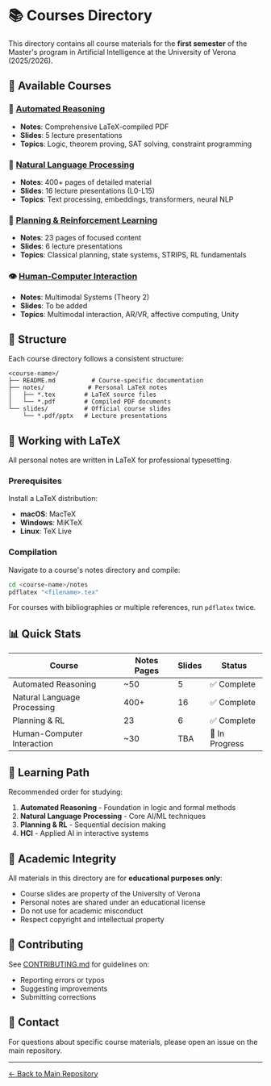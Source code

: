 # 📚 Courses Directory

This directory contains all course materials for the **first semester** of the Master's program in Artificial Intelligence at the University of Verona (2025/2026).

## 📂 Available Courses

### 🤖 [Automated Reasoning](./automated-reasoning/)
- **Notes**: Comprehensive LaTeX-compiled PDF
- **Slides**: 5 lecture presentations
- **Topics**: Logic, theorem proving, SAT solving, constraint programming

### 💬 [Natural Language Processing](./natural-language-processing/)
- **Notes**: 400+ pages of detailed material
- **Slides**: 16 lecture presentations (L0-L15)
- **Topics**: Text processing, embeddings, transformers, neural NLP

### 🎯 [Planning & Reinforcement Learning](./planning-and-reinforcement-learning/)
- **Notes**: 23 pages of focused content
- **Slides**: 6 lecture presentations
- **Topics**: Classical planning, state systems, STRIPS, RL fundamentals

### 👁️ [Human-Computer Interaction](./human-computer-interaction/)
- **Notes**: Multimodal Systems (Theory 2)
- **Slides**: To be added
- **Topics**: Multimodal interaction, AR/VR, affective computing, Unity

## 📖 Structure

Each course directory follows a consistent structure:

```
<course-name>/
├── README.md          # Course-specific documentation
├── notes/            # Personal LaTeX notes
│   ├── *.tex        # LaTeX source files
│   └── *.pdf        # Compiled PDF documents
└── slides/          # Official course slides
    └── *.pdf/pptx   # Lecture presentations
```

## 🔧 Working with LaTeX

All personal notes are written in LaTeX for professional typesetting.

### Prerequisites
Install a LaTeX distribution:
- **macOS**: MacTeX
- **Windows**: MiKTeX
- **Linux**: TeX Live

### Compilation
Navigate to a course's notes directory and compile:

```bash
cd <course-name>/notes
pdflatex "<filename>.tex"
```

For courses with bibliographies or multiple references, run `pdflatex` twice.

## 📊 Quick Stats

| Course | Notes Pages | Slides | Status |
|--------|-------------|--------|--------|
| Automated Reasoning | ~50 | 5 | ✅ Complete |
| Natural Language Processing | 400+ | 16 | ✅ Complete |
| Planning & RL | 23 | 6 | ✅ Complete |
| Human-Computer Interaction | ~30 | TBA | 🔄 In Progress |

## 🎯 Learning Path

Recommended order for studying:
1. **Automated Reasoning** - Foundation in logic and formal methods
2. **Natural Language Processing** - Core AI/ML techniques
3. **Planning & RL** - Sequential decision making
4. **HCI** - Applied AI in interactive systems

## 📜 Academic Integrity

All materials in this directory are for **educational purposes only**:
- Course slides are property of the University of Verona
- Personal notes are shared under an educational license
- Do not use for academic misconduct
- Respect copyright and intellectual property

## 🤝 Contributing

See [CONTRIBUTING.md](../CONTRIBUTING.md) for guidelines on:
- Reporting errors or typos
- Suggesting improvements
- Submitting corrections

## 📧 Contact

For questions about specific course materials, please open an issue on the main repository.

---

[← Back to Main Repository](../README.md)
